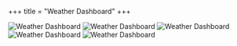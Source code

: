 +++
title = "Weather Dashboard"
+++

![Weather Dashboard](img/work/proj-7/img0.jpg)
![Weather Dashboard](img/work/proj-7/img1.jpg)
![Weather Dashboard](img/work/proj-7/img2.jpg)
![Weather Dashboard](img/work/proj-7/img3.jpg)
![Weather Dashboard](img/work/proj-7/img4.jpg)